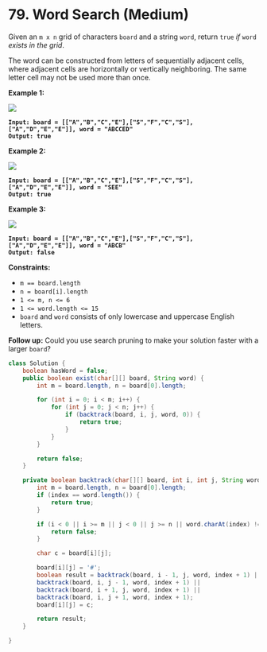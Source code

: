 # 79. Word Search (Medium)

Given an `m x n` grid of characters `board` and a string `word`, return `true` _if_ `word` _exists in the grid_.

The word can be constructed from letters of sequentially adjacent cells, where adjacent cells are horizontally or vertically neighboring. The same letter cell may not be used more than once.

&#x20;

**Example 1:**

![](https://assets.leetcode.com/uploads/2020/11/04/word2.jpg)

<pre><code><strong>Input: board = [["A","B","C","E"],["S","F","C","S"],["A","D","E","E"]], word = "ABCCED"
</strong><strong>Output: true
</strong></code></pre>

**Example 2:**

![](https://assets.leetcode.com/uploads/2020/11/04/word-1.jpg)

<pre><code><strong>Input: board = [["A","B","C","E"],["S","F","C","S"],["A","D","E","E"]], word = "SEE"
</strong><strong>Output: true
</strong></code></pre>

**Example 3:**

![](https://assets.leetcode.com/uploads/2020/10/15/word3.jpg)

<pre><code><strong>Input: board = [["A","B","C","E"],["S","F","C","S"],["A","D","E","E"]], word = "ABCB"
</strong><strong>Output: false
</strong></code></pre>

**Constraints:**

* `m == board.length`
* `n = board[i].length`
* `1 <= m, n <= 6`
* `1 <= word.length <= 15`
* `board` and `word` consists of only lowercase and uppercase English letters.

**Follow up:** Could you use search pruning to make your solution faster with a larger `board`?

```java
class Solution {
    boolean hasWord = false;
    public boolean exist(char[][] board, String word) {
        int m = board.length, n = board[0].length;

        for (int i = 0; i < m; i++) {
            for (int j = 0; j < n; j++) {
                if (backtrack(board, i, j, word, 0)) {
                    return true;
                }
            }
        }

        return false;
    }

    private boolean backtrack(char[][] board, int i, int j, String word, int index) {
        int m = board.length, n = board[0].length;
        if (index == word.length()) {
            return true;
        }

        if (i < 0 || i >= m || j < 0 || j >= n || word.charAt(index) != board[i][j]) {
            return false;
        }

        char c = board[i][j];

        board[i][j] = '#';
        boolean result = backtrack(board, i - 1, j, word, index + 1) || 
        backtrack(board, i, j - 1, word, index + 1) ||
        backtrack(board, i + 1, j, word, index + 1) ||
        backtrack(board, i, j + 1, word, index + 1);
        board[i][j] = c;

        return result;
    }

}
```

